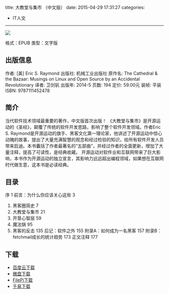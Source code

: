 title: 大教堂与集市 （中文版）
date: 2015-04-29 17:31:27
categories:
  - IT人文
---

![](http://img3.douban.com/lpic/s28026215.jpg)

格式：EPUB
类型：文字版

<!--more-->

## 出版信息 ##

作者: [美] Eric S. Raymond 
出版社: 机械工业出版社
原作名: The Cathedral & the Bazaar: Musings on Linux and Open Source by an Accidental Revolutionary
译者: 卫剑钒 
出版年: 2014-5
页数: 194
定价: 59.00元
装帧: 平装
ISBN: 9787111452478

## 简介 ##

当代软件技术领域最重要的著作，中文版首次出版！
《大教堂与集市》是开源运动的《圣经》，颠覆了传统的软件开发思路，影响了整个软件开发领域。作者Eric S. Raymond是开源运动的旗手、黑客文化第一理论家，他讲述了开源运动中惊心动魄的故事，提出了大量充满智慧的观念和经过检验的知识，给所有软件开发人员带来启迪。本书囊括了作者最著名的“五部曲”，并经过作者的全面更新，增加了大量注释，提高了可读性，是经典收藏。
开源运动对软件业和互联网带来了巨大影响，本书作为开源运动的独立宣言，其影响力远远超出编程领域，如果想在互联网时代做生意，这本书是必读经典。

## 目录 ##

序 1
前言：为什么你应该关心这些 3
1. 黑客圈简史 7
2. 大教堂与集市 21
3. 开垦心智层 59
4. 魔法锅 95
5. 黑客的反击 135
后记：软件之外 155
附录A：如何成为一名黑客 157
附录B：fetchmail成长的统计趋势 173
正文注释 177

## 下载 ##

* [百度云下载](http://pan.baidu.com/s/1jG25Whw)
* [微盘下载](http://vdisk.weibo.com/s/aADaW4YROzSHn)
* [FilePi下载](http://filepi.com/i/3CnpWIq)
* [千易下载](http://1000eb.com/1ggei)
